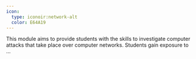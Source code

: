 ```yaml
---
icon:
  type: iconoir:network-alt
  color: E64A19
---
```


This module aims to provide students with the skills to investigate computer attacks that take place over computer networks. Students gain exposure to ... 

